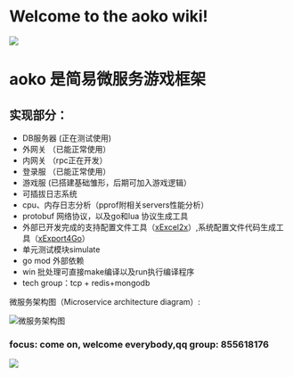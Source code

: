 # Welcome to the aoko wiki!

![](https://i.imgur.com/OUFzKJB.jpg)

# aoko 是简易微服务游戏框架

## 实现部分：
 - DB服务器 (正在测试使用)
 - 外网关 （已能正常使用）
 - 内网关 （rpc正在开发）
 - 登录服 （已能正常使用）
 - 游戏服  (已搭建基础雏形，后期可加入游戏逻辑）
 - 可插拔日志系统
 - cpu、内存日志分析（pprof附相关servers性能分析）
 - protobuf 网络协议，以及go和lua 协议生成工具
 - 外部已开发完成的支持配置文件工具（[xExcel2x](https://github.com/Peakchen/xExcel2x "xExcel2x")）,系统配置文件代码生成工具（[xExport4Go](https://github.com/Peakchen/xExport4Go "xExport4Go")）
 - 单元测试模块simulate
 - go mod 外部依赖
 - win 批处理可直接make编译以及run执行编译程序
 - tech group：tcp + redis+mongodb
 
微服务架构图（Microservice architecture diagram）:

 ![微服务架构图](https://github.com/Peakchen/aoko/blob/master/src/note/pic/server_struct.png)

### focus: come on, welcome everybody,qq group: 855618176

![](https://github.com/Peakchen/aoko/blob/master/src/note/pic/qq_group.png)


